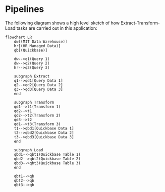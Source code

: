 # Pipelines

The following diagram shows a high level sketch of how Extract-Transform-Load tasks are carried out in this application:

```mermaid
flowchart LR
    dw[(MIT Data Warehouse)]
    hr[(HR Managed Data)]
    qb[(Quickbase)]
    
    dw-->q1(Query 1)
    dw-->q2(Query 2)
    hr-->q3(Query 3)
    
    subgraph Extract
    q1-->qd1[Query Data 1]
    q2-->qd2[Query Data 2]
    q3-->qd3[Query Data 3]
    end

    subgraph Transform
    qd1-->t1(Transform 1)
    qd2-->t1
    qd2-->t2(Transform 2)
    qd3-->t2
    qd1-->t3(Transform 3)
    t1-->qbd1[Quickbase Data 1]
    t2-->qbd2[Quickbase Data 2]
    t3-->qbd3[Quickbase Data 3]
    end

    subgraph Load
    qbd1-->qbt1(Quickbase Table 1)
    qbd2-->qbt2(Quickbase Table 2)
    qbd3-->qbt3(Quickbase Table 3)
    end
    
    qbt1-->qb
    qbt2-->qb
    qbt3-->qb
```